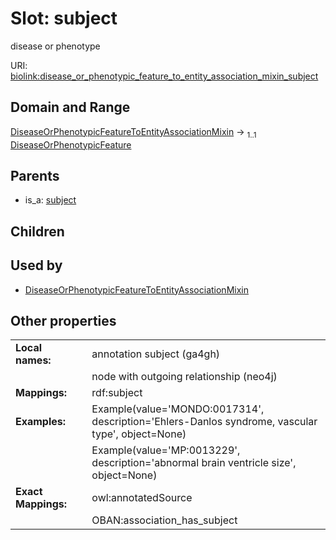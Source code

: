 
# Slot: subject


disease or phenotype

URI: [biolink:disease_or_phenotypic_feature_to_entity_association_mixin_subject](https://w3id.org/biolink/vocab/disease_or_phenotypic_feature_to_entity_association_mixin_subject)


## Domain and Range

[DiseaseOrPhenotypicFeatureToEntityAssociationMixin](DiseaseOrPhenotypicFeatureToEntityAssociationMixin.md) &#8594;  <sub>1..1</sub> [DiseaseOrPhenotypicFeature](DiseaseOrPhenotypicFeature.md)

## Parents

 *  is_a: [subject](subject.md)

## Children


## Used by

 * [DiseaseOrPhenotypicFeatureToEntityAssociationMixin](DiseaseOrPhenotypicFeatureToEntityAssociationMixin.md)

## Other properties

|  |  |  |
| --- | --- | --- |
| **Local names:** | | annotation subject (ga4gh) |
|  | | node with outgoing relationship (neo4j) |
| **Mappings:** | | rdf:subject |
| **Examples:** | | Example(value='MONDO:0017314', description='Ehlers-Danlos syndrome, vascular type', object=None) |
|  | | Example(value='MP:0013229', description='abnormal brain ventricle size', object=None) |
| **Exact Mappings:** | | owl:annotatedSource |
|  | | OBAN:association_has_subject |

